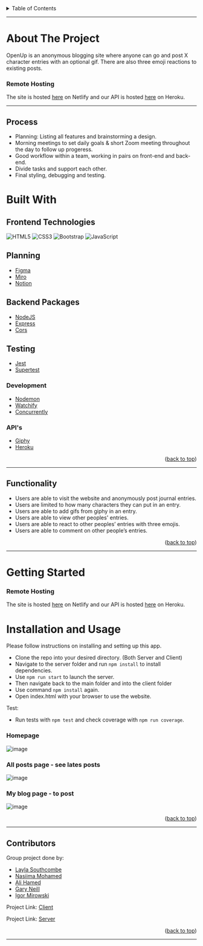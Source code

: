 <div id="top"></div>
<!-- TABLE OF CONTENTS -->
<details>
  <summary>Table of Contents</summary>
  <ol>
    <li>
      <a href="#about-the-project">About The Project</a>
      <ul>
        <li><a href="#process">Process</a></li>
      </ul>
    </li>
    <li>
       <a href="#built-with">Build With</a>
       </li>
    <li>
       <a href="#functionality">Functionality</a>
       </li>
    <li>
      <a href="#getting-started">Getting Started</a>
      <ul>
        <li><a href="#installation-and-usage">Installation and Usage</a></li>
      </ul>
    </li>
    <li><a href="#contributors">Contributors</a></li>
  </ol>
</details>


---
<!-- ABOUT THE PROJECT -->
# About The Project

OpenUp is an anonymous blogging site where anyone can go and post X character entries with an optional gif. There are also three emoji reactions to existing posts. 

### Remote Hosting
The site is hosted [here](https://openup-fp.netlify.app/) on Netlify
and our API is hosted [here](https://fierce-plateau-94232.herokuapp.com/) on Heroku.


---

## Process
* Planning: Listing all features and brainstorming a design.
* Morning meetings to set daily goals & short Zoom meeting throughout the day to follow up progeress.
* Good workflow within a team, working in pairs on front-end and back-end. 
* Divide tasks and support each other.
* Final styling, debugging and testing.

<!-- BUILT WITH -->
# Built With

## Frontend Technologies

![HTML5](https://img.shields.io/badge/-HTML5-%23E44D27?style=flat-square&logo=html5&logoColor=ffffff)
![CSS3](https://img.shields.io/badge/-CSS3-%231572B6?style=flat-square&logo=css3)
![Bootstrap](https://img.shields.io/badge/-Bootstrap-563D7C?style=flat-square&logo=bootstrap)
![JavaScript](https://img.shields.io/badge/-JavaScript-%23F7DF1C?style=flat-square&logo=javascript&logoColor=000000&labelColor=%23F7DF1C&color=%23FFCE5A)

## Planning
- [Figma](https://www.figma.com/)
- [Miro](https://miro.com/)
- [Notion](https://www.notion.so/)
## Backend Packages
- [NodeJS](https://nodejs.org/en/)
- [Express](https://expressjs.com/)
- [Cors](https://expressjs.com/en/resources/middleware/cors.html)
  
## Testing
- [Jest](https://jestjs.io/)
- [Supertest](https://github.com/visionmedia/supertest)
  
### Development
- [Nodemon](https://www.npmjs.com/package/nodemon)
- [Watchify](https://www.npmjs.com/package/watchify)
- [Concurrently](https://www.npmjs.com/package/concurrently)

### API's
- [Giphy](https://developers.giphy.com/)
- [Heroku](https://www.heroku.com/)




<p align="right">(<a href="#top">back to top</a>)</p>

<!-- FUCNTIONALITY -->
---
## Functionality

- Users are able to visit the website and anonymously post journal entries.
- Users are limited to how many characters they can put in an entry.
- Users are able to add gifs from giphy in an entry.
- Users are able to view other peoples' entries.
- Users are able to react to other peoples’ entries with three emojis.
- Users are able to comment on other people’s entries.

<p align="right">(<a href="#top">back to top</a>)</p>

---
<!-- GETTING STARTED -->
# Getting Started
### Remote Hosting

The site is hosted [here](https://openup-fp.netlify.app/) on Netlify
and our API is hosted [here](https://fierce-plateau-94232.herokuapp.com/) on Heroku.
<!-- INSTALLATION/USAGE EXAMPLES/TESTING -->
# Installation and Usage
Please follow instructions on installing and setting up this app. 


- Clone the repo into your desired directory. (Both Server and Client)
- Navigate to the server folder and run `npm install` to install dependencies. 
- Use `npm run start` to launch the server.
- Then navigate back to the main folder and into the client folder
- Use command `npm install` again.
- Open index.html with your browser to use the website.
 
Test:

- Run tests with `npm test` and check coverage with `npm run coverage`.


### Homepage
![image](screenshot)

### All posts page - see lates posts 
![image](.png)

### My blog page - to post 
![image](screensot)


<p align="right">(<a href="#top">back to top</a>)</p>


---
<!-- CONTACT/CONTRIBUTORS -->
## Contributors

Group project done by: 

- <a href="https://github.com/LaylaSouthcombe">Layla Southcombe</a>
- <a href="https://github.com/nasiima">Nasiima Mohamed</a>
- <a href="https://github.com/alihamedali96">Ali Hamed</a>
- <a href="https://github.com/TurtleScouting">Gary Neill</a>
- <a href="https://github.com/Igormirowski">Igor Mirowski</a>


Project Link: [Client](https://github.com/alihamedali96/OpenUpClient)

Project Link: [Server](https://github.com/alihamedali96/OpenUpServer)

<p align="right">(<a href="#top">back to top</a>)</p>


---




